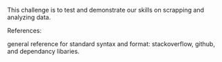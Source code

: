 This challenge is to test and demonstrate our skills on scrapping and analyzing data.

References:

general reference for standard syntax and format: stackoverflow, github, and dependancy libaries.
